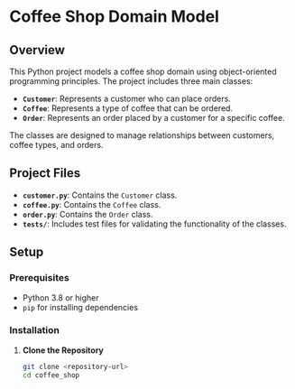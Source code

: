 # Coffee Shop Domain Model

## Overview

This Python project models a coffee shop domain using object-oriented programming principles. The project includes three main classes:

- **`Customer`**: Represents a customer who can place orders.
- **`Coffee`**: Represents a type of coffee that can be ordered.
- **`Order`**: Represents an order placed by a customer for a specific coffee.

The classes are designed to manage relationships between customers, coffee types, and orders.

## Project Files

- **`customer.py`**: Contains the `Customer` class.
- **`coffee.py`**: Contains the `Coffee` class.
- **`order.py`**: Contains the `Order` class.
- **`tests/`**: Includes test files for validating the functionality of the classes.

## Setup

### Prerequisites

- Python 3.8 or higher
- `pip` for installing dependencies

### Installation

1. **Clone the Repository**

   ```bash
   git clone <repository-url>
   cd coffee_shop
